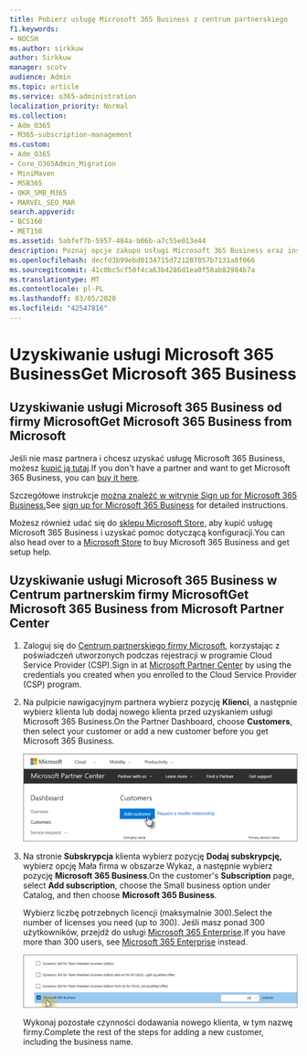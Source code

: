 ```yaml
---
title: Pobierz usługę Microsoft 365 Business z centrum partnerskiego
f1.keywords:
- NOCSH
ms.author: sirkkuw
author: Sirkkuw
manager: scotv
audience: Admin
ms.topic: article
ms.service: o365-administration
localization_priority: Normal
ms.collection:
- Adm_O365
- M365-subscription-management
ms.custom:
- Adm_O365
- Core_O365Admin_Migration
- MiniMaven
- MSB365
- OKR_SMB_M365
- MARVEL_SEO_MAR
search.appverid:
- BCS160
- MET150
ms.assetid: 5abfef7b-5957-484a-b06b-a7c55e013e44
description: Poznaj opcje zakupu usługi Microsoft 365 Business oraz instrukcje krok po kroku dotyczące zakupu go w Centrum partnerów firmy Microsoft.
ms.openlocfilehash: decfd3b99ebd0134715d721287057b7131a8f066
ms.sourcegitcommit: 41c0bc5cf50f4ca63b4286d1ea0f58ab82984b7a
ms.translationtype: MT
ms.contentlocale: pl-PL
ms.lasthandoff: 03/05/2020
ms.locfileid: "42547816"
---
```

# <a name="get-microsoft-365-business"></a><span data-ttu-id="f2e35-103">Uzyskiwanie usługi Microsoft 365 Business</span><span class="sxs-lookup"><span data-stu-id="f2e35-103">Get Microsoft 365 Business</span></span>

## <a name="get-microsoft-365-business-from-microsoft"></a><span data-ttu-id="f2e35-104">Uzyskiwanie usługi Microsoft 365 Business od firmy Microsoft</span><span class="sxs-lookup"><span data-stu-id="f2e35-104">Get Microsoft 365 Business from Microsoft</span></span>

<span data-ttu-id="f2e35-105">Jeśli nie masz partnera i chcesz uzyskać usługę Microsoft 365 Business, możesz [kupić ją tutaj](https://www.microsoft.com/en-US/microsoft-365/business).</span><span class="sxs-lookup"><span data-stu-id="f2e35-105">If you don't have a partner and want to get Microsoft 365 Business, you can [buy it here](https://www.microsoft.com/en-US/microsoft-365/business).</span></span>

<span data-ttu-id="f2e35-106">Szczegółowe instrukcje [można znaleźć w witrynie Sign up for Microsoft 365 Business.](sign-up.md)</span><span class="sxs-lookup"><span data-stu-id="f2e35-106">See [sign up for Microsoft 365 Business](sign-up.md) for detailed instructions.</span></span>

<span data-ttu-id="f2e35-107">Możesz również udać się do [sklepu Microsoft Store,](https://www.microsoft.com/en-us/store/locations/find-a-store?icid=en_US_Store_UH_FAS) aby kupić usługę Microsoft 365 Business i uzyskać pomoc dotyczącą konfiguracji.</span><span class="sxs-lookup"><span data-stu-id="f2e35-107">You can also head over to a [Microsoft Store](https://www.microsoft.com/en-us/store/locations/find-a-store?icid=en_US_Store_UH_FAS) to buy Microsoft 365 Business and get setup help.</span></span>
  
## <a name="get-microsoft-365-business-from-microsoft-partner-center"></a><span data-ttu-id="f2e35-108">Uzyskiwanie usługi Microsoft 365 Business w Centrum partnerskim firmy Microsoft</span><span class="sxs-lookup"><span data-stu-id="f2e35-108">Get Microsoft 365 Business from Microsoft Partner Center</span></span>

1. <span data-ttu-id="f2e35-109">Zaloguj się do [Centrum partnerskiego firmy Microsoft](https://go.microsoft.com/fwlink/p/?linkid=849910), korzystając z poświadczeń utworzonych podczas rejestracji w programie Cloud Service Provider (CSP).</span><span class="sxs-lookup"><span data-stu-id="f2e35-109">Sign in at [Microsoft Partner Center](https://go.microsoft.com/fwlink/p/?linkid=849910) by using the credentials you created when you enrolled to the Cloud Service Provider (CSP) program.</span></span> 
    
2. <span data-ttu-id="f2e35-110">Na pulpicie nawigacyjnym partnera wybierz pozycję **Klienci**, a następnie wybierz klienta lub dodaj nowego klienta przed uzyskaniem usługi Microsoft 365 Business.</span><span class="sxs-lookup"><span data-stu-id="f2e35-110">On the Partner Dashboard, choose **Customers**, then select your customer or add a new customer before you get Microsoft 365 Business.</span></span>
    
    ![W centrum partnerów firmy Microsoft dodaj klienta.](../media/ec807d07-bbd2-411f-8fe1-c644cf9a3882.png)
  
3. <span data-ttu-id="f2e35-112">Na stronie **Subskrypcja** klienta wybierz pozycję **Dodaj subskrypcję,** wybierz opcję Mała firma w obszarze Wykaz, a następnie wybierz pozycję **Microsoft 365 Business**.</span><span class="sxs-lookup"><span data-stu-id="f2e35-112">On the customer's **Subscription** page, select **Add subscription**, choose the Small business option under Catalog, and then choose **Microsoft 365 Business**.</span></span>
    
    <span data-ttu-id="f2e35-113">Wybierz liczbę potrzebnych licencji (maksymalnie 300).</span><span class="sxs-lookup"><span data-stu-id="f2e35-113">Select the number of licenses you need (up to 300).</span></span> <span data-ttu-id="f2e35-114">Jeśli masz ponad 300 użytkowników, przejdź do usługi [Microsoft 365 Enterprise](https://go.microsoft.com/fwlink/p/?linkid=862316).</span><span class="sxs-lookup"><span data-stu-id="f2e35-114">If you have more than 300 users, see [Microsoft 365 Enterprise](https://go.microsoft.com/fwlink/p/?linkid=862316) instead.</span></span> 
    
    ![Na stronie Nowa subskrypcja wybierz małą firmę.](../media/52d99e89-2175-4974-84bb-dd626048541b.png)
  
    <span data-ttu-id="f2e35-116">Wykonaj pozostałe czynności dodawania nowego klienta, w tym nazwę firmy.</span><span class="sxs-lookup"><span data-stu-id="f2e35-116">Complete the rest of the steps for adding a new customer, including the business name.</span></span>
    


